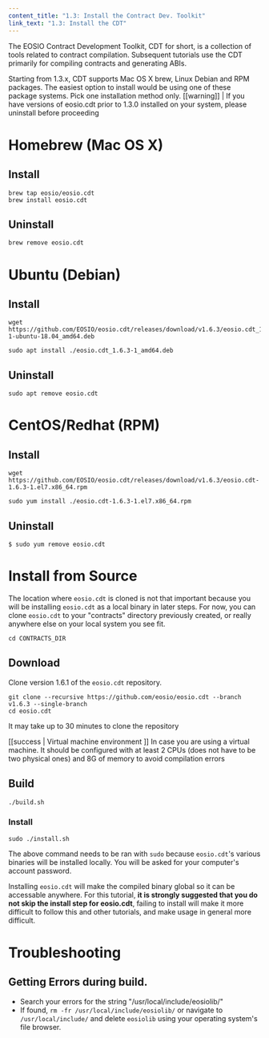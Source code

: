 ```yaml
---
content_title: "1.3: Install the Contract Dev. Toolkit"
link_text: "1.3: Install the CDT"
---
```


The EOSIO Contract Development Toolkit, CDT for short, is a collection of tools related to contract compilation. Subsequent tutorials use the CDT primarily for compiling contracts and generating ABIs.

Starting from 1.3.x, CDT supports Mac OS X brew, Linux Debian and RPM packages. The easiest option to install would be using one of these package systems. Pick one installation method only.
[[warning]]
| If you have versions of eosio.cdt prior to 1.3.0 installed on your system, please uninstall before proceeding

# Homebrew (Mac OS X)
## Install
```shell
brew tap eosio/eosio.cdt
brew install eosio.cdt
```
## Uninstall
```shell
brew remove eosio.cdt
```
# Ubuntu (Debian)

## Install
```shell
wget https://github.com/EOSIO/eosio.cdt/releases/download/v1.6.3/eosio.cdt_1.6.3-1-ubuntu-18.04_amd64.deb

sudo apt install ./eosio.cdt_1.6.3-1_amd64.deb
```
## Uninstall
```shell
sudo apt remove eosio.cdt
```
# CentOS/Redhat (RPM)
## Install
```shell
wget https://github.com/EOSIO/eosio.cdt/releases/download/v1.6.3/eosio.cdt-1.6.3-1.el7.x86_64.rpm

sudo yum install ./eosio.cdt-1.6.3-1.el7.x86_64.rpm
```
## Uninstall
```shell
$ sudo yum remove eosio.cdt
```
# Install from Source

The location where `eosio.cdt` is cloned is not that important because you will be installing `eosio.cdt` as a local binary in later steps. For now, you can clone `eosio.cdt` to your "contracts" directory previously created, or really anywhere else on your local system you see fit.
```text
cd CONTRACTS_DIR
```
## Download
Clone version 1.6.1 of the `eosio.cdt` repository.
```text
git clone --recursive https://github.com/eosio/eosio.cdt --branch v1.6.3 --single-branch
cd eosio.cdt
```
It may take up to 30 minutes to clone the repository

[[success | Virtual machine environment ]]
In case you are using a virtual machine. It should be configured with at least 2 CPUs (does not have to be two physical ones) and 8G of memory to avoid compilation errors

## Build
```shell
./build.sh
```
### Install
```shell
sudo ./install.sh
```
The above command needs to be ran with `sudo` because `eosio.cdt`'s various binaries will be installed locally. You will be asked for your computer's account password.

Installing `eosio.cdt` will make the compiled binary global so it can be accessable anywhere. For this tutorial, **it is strongly suggested that you do not skip the install step for eosio.cdt**, failing to install will make it more difficult to follow this and other tutorials, and make usage in general more difficult.

# Troubleshooting
## Getting Errors during build.
- Search your errors for the string "/usr/local/include/eosiolib/"
- If found, `rm -fr /usr/local/include/eosiolib/` or navigate to `/usr/local/include/` and delete `eosiolib` using your operating system's file browser.
